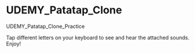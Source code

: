 # UDEMY_Patatap_Clone
UDEMY_Patatap_Clone_Practice

Tap different letters on your keyboard to see and hear the attached sounds. Enjoy!
